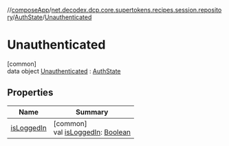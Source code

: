 //[composeApp](../../../../index.md)/[net.decodex.dcp.core.supertokens.recipes.session.repository](../../index.md)/[AuthState](../index.md)/[Unauthenticated](index.md)

# Unauthenticated

[common]\
data object [Unauthenticated](index.md) : [AuthState](../index.md)

## Properties

| Name | Summary |
|---|---|
| [isLoggedIn](../is-logged-in.md) | [common]<br>val [isLoggedIn](../is-logged-in.md): [Boolean](https://kotlinlang.org/api/latest/jvm/stdlib/kotlin/-boolean/index.html) |
